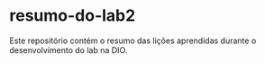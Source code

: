# resumo-do-lab2
Este repositório contém o resumo das lições aprendidas durante o desenvolvimento do lab na DIO.
